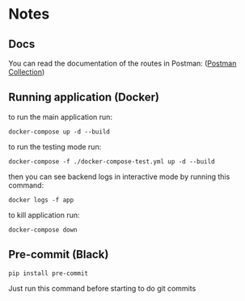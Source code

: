 # Notes
## Docs
You can read the documentation of the routes in Postman:
([Postman Collection](https://www.postman.com/alg3bra/ec178037-915d-4d52-bc8c-11f69b2d814b/request/pp25avu/register))

## Running application (Docker)
to run the main application run: 
```
docker-compose up -d --build
```
to run the testing mode run:
```
docker-compose -f ./docker-compose-test.yml up -d --build
```
then you can see backend logs in interactive mode by running this command:
```
docker logs -f app
```
to kill application run:
```
docker-compose down
```

## Pre-commit (Black)
```
pip install pre-commit
```
Just run this command before starting to do git commits 
